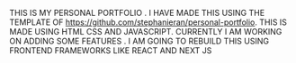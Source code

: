 THIS IS MY PERSONAL PORTFOLIO .
I HAVE MADE THIS USING THE TEMPLATE OF https://github.com/stephanieran/personal-portfolio.
THIS IS MADE USING HTML CSS AND JAVASCRIPT.
CURRENTLY I AM WORKING ON ADDING SOME FEATURES .
I AM GOING TO REBUILD THIS USING FRONTEND FRAMEWORKS LIKE REACT AND NEXT JS
